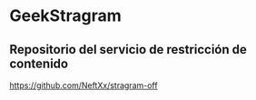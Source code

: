 # GeekStragram

## Repositorio del servicio de restricción de contenido

https://github.com/NeftXx/stragram-off
